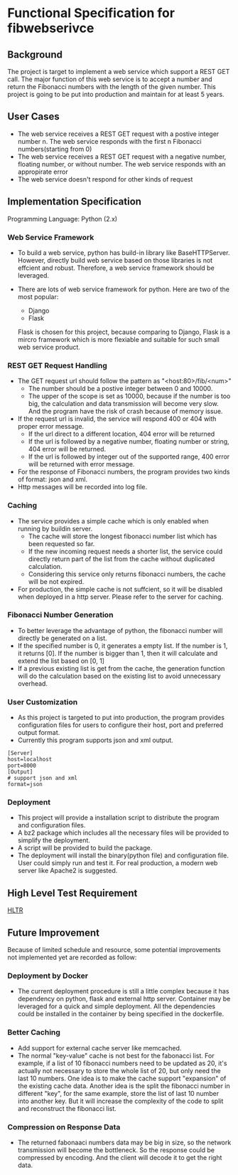 # Functional Specification for fibwebserivce
## Background
The project is target to implement a web service which support a REST GET call. The major function of this web service is to accept a number and return the Fibonacci numbers with the length of the given number. This project is going to be put into production and maintain for at least 5 years.
## User Cases
* The web service receives a REST GET request with a postive integer number n. The web service responds with the first n Fibonacci numbers(starting from 0)
*  The web service receives a REST GET request with a negative number, floating number, or without number. The web service responds with an appropirate error
*  The web service doesn't respond for other kinds of request

## Implementation Specification
Programming Language: Python (2.x)
### Web Service Framework
* To build a web service, python has build-in library like BaseHTTPServer. However, directly build web service based on those libraries is not effcient and robust. Therefore, a web service framework should be leveraged.
* There are lots of web service framework for python. Here are two of the most popular:
	* Django
	* Flask
  
  Flask is chosen for this project, because comparing to Django, Flask is a mircro framework which is more flexiable and suitable for such small web service product. 

### REST GET Request Handling
* The GET request url should follow the pattern as "\<host:80\>/fib/\<num\>"
	* The number should be a postive integer between 0 and 10000.
	* The upper of the scope is set as 10000, because if the number is too big, the calculation and data transmission will become very slow. And the program have the risk of crash because of memory issue.
* If the request url is invalid, the service will respond 400 or 404 with proper error message.
	* If the url direct to a different location, 404 error will be returned
	* If the url is followed by a negative number, floating number or string, 404 error will be returned.
	* If the url is followed by integer out of the supported range, 400 error will be returned with error message. 
* For the response of Fibonacci numbers, the program provides two kinds of format: json and xml.
* Http messages will be recorded into log file.

### Caching
* The service provides a simple cache which is only enabled when running by buildin server.
	* The cache will store the longest fibonacci number list which has been requested so far.
	* If the new incoming request needs a shorter list, the service could directly return part of the list from the cache without duplicated calculation.
	* Considering this service only returns fibonacci numbers, the cache will be not expired. 
* For production, the simple cache is not suffcient, so it will be disabled when deployed in a http server. Please refer to the server for caching.

### Fibonacci Number Generation
* To better leverage the advantage of python, the fibonacci number will directly be generated on a list.
* If the specified number is 0, it generates a empty list. If the number is 1, it returns [0]. If the number is bigger than 1, then it will calculate and extend the list based on [0, 1]
* If a previous existing list is get from the cache, the generation function will do the calculation based on the existing list to avoid unnecessary overhead. 

### User Customization
* As this project is targeted to put into production, the program provides configuration files for users to configure their host, port and preferred output format.
* Currently this program supports json and xml output.

```
[Server]
host=localhost
port=8000
[Output]
# support json and xml
format=json
```
### Deployment
* This project will provide a installation script to distribute the program and configuration files.
* A bz2 package which includes all the necessary files will be provided to simplify the deployment.
* A script will be provided to build the package.
* The deployment will install the binary(python file) and configuration file. User could simply run and test it. For real production, a modern web server like Apache2 is suggested.

## High Level Test Requirement
[HLTR](HLTR.md)

## Future Improvement
Because of limited schedule and resource, some potential improvements not implemented yet are recorded as follow: 
### Deployment by Docker
* The current deployment procedure is still a little complex because it has dependency on python, flask and external http server. Container may be leveraged for a quick and simple deployment. All the dependencies could be installed in the container by being specified in the dockerfile. 

### Better Caching
* Add support for external cache server like memcached.
* The normal "key-value" cache is not best for the fabonacci list. For example, if a list of 10 fibonacci numbers need to be updated as 20, it's actually not necessary to store the whole list of 20, but only need the last 10 numbers. One idea is to make the cache support "expansion" of the existing cache data. Another idea is the split the fibonacci number in different "key", for the same example, store the list of last 10 number into another key. But it will increase the complexity of the code to split and reconstruct the fibonacci list. 

### Compression on Response Data
* The returned fabonaaci numbers data may be big in size, so the network transmission will become the bottleneck. So the response could be compressed by encoding. And the client will decode it to get the right data.
